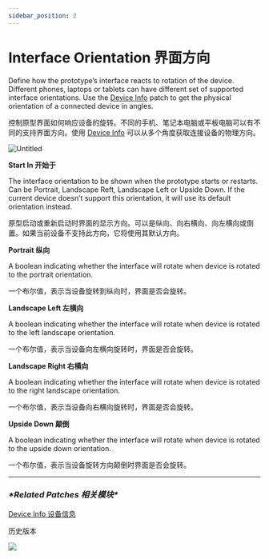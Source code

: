```yaml
---
sidebar_position: 2
---
```


# Interface Orientation 界面方向

Define how the prototype’s interface reacts to rotation of the device. Different phones, laptops or tablets can have different set of supported interface orientations. Use the [Device Info](https://www.notion.so/Device-Info-1f043807b0da429880fe8c2d2592cd2a) patch to get the physical orientation of a connected device in angles.

控制原型界面如何响应设备的旋转。不同的手机、笔记本电脑或平板电脑可以有不同的支持界面方向。使用 [Device Info](https://www.notion.so/Device-Info-1f043807b0da429880fe8c2d2592cd2a) 可以从多个角度获取连接设备的物理方向。

![Untitled](https://s3.us-west-2.amazonaws.com/secure.notion-static.com/69aa4c61-d99c-49ee-a444-d3b7d4bbed1d/Untitled.png?X-Amz-Algorithm=AWS4-HMAC-SHA256&X-Amz-Content-Sha256=UNSIGNED-PAYLOAD&X-Amz-Credential=AKIAT73L2G45EIPT3X45%2F20220602%2Fus-west-2%2Fs3%2Faws4_request&X-Amz-Date=20220602T165835Z&X-Amz-Expires=86400&X-Amz-Signature=6e1ede1103717be56752e5683d6ad50475196ad0cf206290e18fbe5ba05bf1fa&X-Amz-SignedHeaders=host&response-content-disposition=filename%20%3D%22Untitled.png%22&x-id=GetObject)

**Start In 开始于**

The interface orientation to be shown when the prototype starts or restarts. Can be Portrait, Landscape Reft, Landscape Left or Upside Down. If the current device doesn’t support this orientation, it will use its default orientation instead.

原型启动或重新启动时界面的显示方向。可以是纵向、向右横向、向左横向或倒置。如果当前设备不支持此方向，它将使用其默认方向。

**Portrait 纵向**

A boolean indicating whether the interface will rotate when device is rotated to the portrait orientation.

一个布尔值，表示当设备旋转到纵向时，界面是否会旋转。

**Landscape Left 左横向**

A boolean indicating whether the interface will rotate when device is rotated to the left landscape orientation.

一个布尔值，表示当设备向左横向旋转时，界面是否会旋转。

**Landscape Right 右横向**

A boolean indicating whether the interface will rotate when device is rotated to the right landscape orientation.

一个布尔值，表示当设备向右横向旋转时，界面是否会旋转。

**Upside Down 颠倒**

A boolean indicating whether the interface will rotate when device is rotated to the upside down orientation.

一个布尔值，表示当设备旋转方向颠倒时界面是否会旋转。

------

### ***\*Related Patches 相关模块\****

[Device Info 设备信息](https://www.notion.so/Device-Info-1f043807b0da429880fe8c2d2592cd2a)

历史版本

![](https://s3.us-west-2.amazonaws.com/secure.notion-static.com/5de2839d-9324-4a9d-acb6-06b5c2b508f5/Untitled.png?X-Amz-Algorithm=AWS4-HMAC-SHA256&X-Amz-Content-Sha256=UNSIGNED-PAYLOAD&X-Amz-Credential=AKIAT73L2G45EIPT3X45%2F20220602%2Fus-west-2%2Fs3%2Faws4_request&X-Amz-Date=20220602T165847Z&X-Amz-Expires=86400&X-Amz-Signature=bd35c0b349b8820ae6616aac111c4c968fcc6cefa378f331fd189bcf25d716bb&X-Amz-SignedHeaders=host&response-content-disposition=filename%20%3D%22Untitled.png%22&x-id=GetObject)
